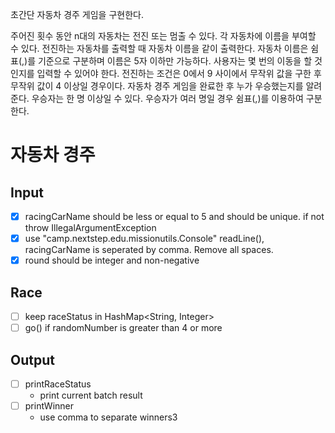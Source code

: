 초간단 자동차 경주 게임을 구현한다.

주어진 횟수 동안 n대의 자동차는 전진 또는 멈출 수 있다.
각 자동차에 이름을 부여할 수 있다. 전진하는 자동차를 출력할 때 자동차 이름을 같이 출력한다.
자동차 이름은 쉼표(,)를 기준으로 구분하며 이름은 5자 이하만 가능하다.
사용자는 몇 번의 이동을 할 것인지를 입력할 수 있어야 한다.
전진하는 조건은 0에서 9 사이에서 무작위 값을 구한 후 무작위 값이 4 이상일 경우이다.
자동차 경주 게임을 완료한 후 누가 우승했는지를 알려준다. 우승자는 한 명 이상일 수 있다.
우승자가 여러 명일 경우 쉼표(,)를 이용하여 구분한다.
# 자동차 경주

## Input
- [x] racingCarName should be less or equal to 5 and should be unique. if not throw IllegalArgumentException
- [x] use "camp.nextstep.edu.missionutils.Console" readLine(), racingCarName is seperated by comma. Remove all spaces.
- [x] round should be integer and non-negative

## Race
- [ ] keep raceStatus in HashMap<String, Integer>
- [ ] go() if randomNumber is greater than 4 or more

## Output
- [ ] printRaceStatus
  - print current batch result 
- [ ] printWinner
  - use comma to separate winners3
